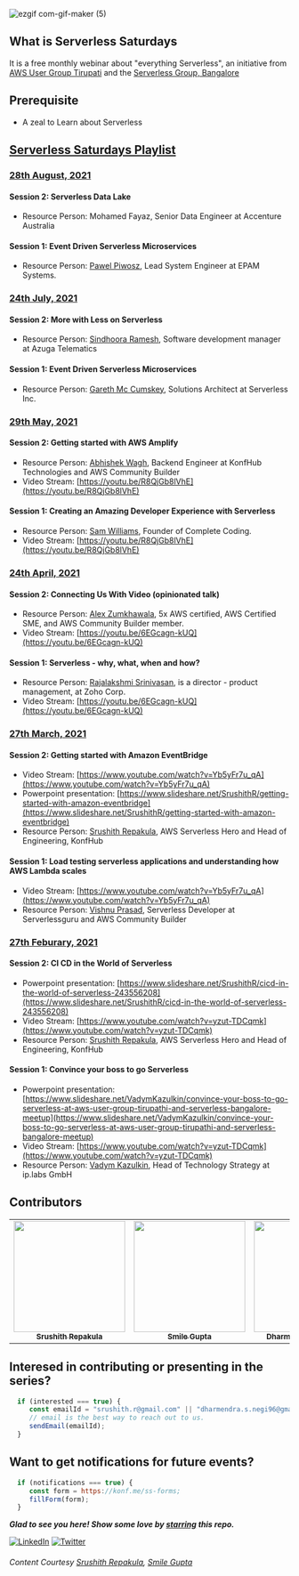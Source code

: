 ![ezgif com-gif-maker (5)](https://user-images.githubusercontent.com/23396903/113184852-54691800-9273-11eb-9c2f-5f3371e8a8e2.gif)


## What is Serverless Saturdays

It is a free monthly webinar about "everything Serverless", an initiative from [AWS User Group Tirupati](https://www.meetup.com/aws-user-group-tirupati) and the [Serverless Group, Bangalore](https://www.meetup.com/Serverless-Bangalore)


## Prerequisite
   - A zeal to Learn about Serverless 

##  [Serverless Saturdays Playlist](https://www.youtube.com/playlist?list=PLG1Jgal0l0oh7bOEOIZEMz4z8qu_-Jn4x)

### [28th August, 2021](https://www.meetup.com/aws-user-group-tirupati/events/280068377/)

#### Session 2: Serverless Data Lake
   - Resource Person: Mohamed Fayaz, Senior Data Engineer at Accenture Australia

#### Session 1: Event Driven Serverless Microservices
   - Resource Person: [Pawel Piwosz](https://www.linkedin.com/in/pawelpiwosz/), Lead System Engineer at EPAM Systems.

### [24th July, 2021](https://www.meetup.com/aws-user-group-tirupati/events/279168349/)

#### Session 2:  More with Less on Serverless
   - Resource Person: [Sindhoora Ramesh](https://www.linkedin.com/in/sindhoora-ramesh-016b119/), Software development manager at Azuga Telematics

#### Session 1: Event Driven Serverless Microservices
   - Resource Person: [Gareth Mc Cumskey](https://www.linkedin.com/in/garethmcc/), Solutions Architect at Serverless Inc.
   
### [29th May, 2021](https://www.meetup.com/aws-user-group-tirupati/events/278157160/)

#### Session 2:  Getting started with AWS Amplify
   - Resource Person: [Abhishek Wagh](https://twitter.com/I_AM_Abhishek07), Backend Engineer at KonfHub Technologies and AWS Community Builder
   - Video Stream: [https://youtu.be/R8QjGb8lVhE](https://youtu.be/R8QjGb8lVhE)

#### Session 1: Creating an Amazing Developer Experience with Serverless
   - Resource Person: [Sam Williams](https://www.linkedin.com/in/sam-williams-61066a43/), Founder of Complete Coding.
   - Video Stream: [https://youtu.be/R8QjGb8lVhE](https://youtu.be/R8QjGb8lVhE)

### [24th April, 2021](https://www.meetup.com/aws-user-group-tirupati/events/277192779/)

#### Session 2:  Connecting Us With Video (opinionated talk)
   - Resource Person: [Alex Zumkhawala](https://twitter.com/spicykey/), 5x AWS certified, AWS Certified SME, and AWS Community Builder member.
   - Video Stream: [https://youtu.be/6EGcagn-kUQ](https://youtu.be/6EGcagn-kUQ)

#### Session 1: Serverless - why, what, when and how?
   - Resource Person: [Rajalakshmi Srinivasan](https://www.linkedin.com/in/raji-zoho/), is a director - product management, at Zoho Corp.
   - Video Stream: [https://youtu.be/6EGcagn-kUQ](https://youtu.be/6EGcagn-kUQ)

### [27th March, 2021](https://www.meetup.com/aws-user-group-tirupati/events/276845581/)

#### Session 2: Getting started with Amazon EventBridge
   - Video Stream: [https://www.youtube.com/watch?v=Yb5yFr7u_qA](https://www.youtube.com/watch?v=Yb5yFr7u_qA)
   - Powerpoint presentation: [https://www.slideshare.net/SrushithR/getting-started-with-amazon-eventbridge](https://www.slideshare.net/SrushithR/getting-started-with-amazon-eventbridge)
   - Resource Person: [Srushith Repakula](https://twitter.com/SrushithR), AWS Serverless Hero and Head of Engineering, KonfHub

#### Session 1: Load testing serverless applications and understanding how AWS Lambda scales
   - Video Stream: [https://www.youtube.com/watch?v=Yb5yFr7u_qA](https://www.youtube.com/watch?v=Yb5yFr7u_qA)
   - Resource Person: [Vishnu Prasad](https://www.linkedin.com/in/vishnu-prasad-a2490b91/), Serverless Developer at Serverlessguru and AWS Community Builder


### [27th Feburary, 2021](https://www.meetup.com/aws-user-group-tirupati/events/276145164/)

#### Session 2: CI CD in the World of Serverless
   - Powerpoint presentation: [https://www.slideshare.net/SrushithR/cicd-in-the-world-of-serverless-243556208](https://www.slideshare.net/SrushithR/cicd-in-the-world-of-serverless-243556208)
   - Video Stream: [https://www.youtube.com/watch?v=yzut-TDCqmk](https://www.youtube.com/watch?v=yzut-TDCqmk)
   - Resource Person: [Srushith Repakula](https://twitter.com/SrushithR), AWS Serverless Hero and Head of Engineering, KonfHub

#### Session 1: Convince your boss to go Serverless
   - Powerpoint presentation: [https://www.slideshare.net/VadymKazulkin/convince-your-boss-to-go-serverless-at-aws-user-group-tirupathi-and-serverless-bangalore-meetup](https://www.slideshare.net/VadymKazulkin/convince-your-boss-to-go-serverless-at-aws-user-group-tirupathi-and-serverless-bangalore-meetup)
   - Video Stream: [https://www.youtube.com/watch?v=yzut-TDCqmk](https://www.youtube.com/watch?v=yzut-TDCqmk)
   - Resource Person: [Vadym Kazulkin](https://twitter.com/VKazulkin), Head of Technology Strategy at ip.labs GmbH

## Contributors
                                                                                                                                   


<table align="center">
  <tr>
    <td align="center"><a href="https://www.linkedin.com/in/srushith/"><img src="https://pbs.twimg.com/profile_images/797038160601452544/woWQIZCB_400x400.jpg" width="200px;" alt=""/><br /><sub><b>Srushith Repakula</b></sub></a></td> 
         <td align="center"><a href="https://www.linkedin.com/in/smilegupta/"><img src="https://pbs.twimg.com/profile_images/1427544954071437318/YgGGPICC_400x400.jpg" width="200px;" alt=""/><br /><sub><b>Smile Gupta</b></sub></a></td> 
         <td align="center"><a href="https://www.linkedin.com/in/dharmendra-negi/"><img src="https://pbs.twimg.com/profile_images/1266950041966505984/6NPgMW4z_400x400.jpg" alt="" width="200px;"/><br /><sub><b>Dharmendra Singh Negi</b></sub></a></td> 
         <td align="center"><a href="https://www.linkedin.com/in/kartikahirrao/"><img src="https://pbs.twimg.com/profile_images/1420724238013501441/6-0XeWxA_400x400.jpg" width="200px;" alt=""/><br /><sub><b>Kartik Ahirrao</b></sub></a></td> 
  </tr>
   </table>


## Interesed in contributing or presenting in the series?

```javascript
  if (interested === true) {
     const emailId = "srushith.r@gmail.com" || "dharmendra.s.negi96@gmail.com" || "guptamiley3012@gmail.com";
     // email is the best way to reach out to us.
     sendEmail(emailId);
  }
```

## Want to get notifications for future events?

```javascript
  if (notifications === true) {
     const form = https://konf.me/ss-forms;
     fillForm(form);
  }
```

***Glad to see you here! Show some love by [starring](https://github.com/smilegupta/https://github.com/smilegupta/Serverless-Saturdays) this repo.***

[![LinkedIn](https://img.shields.io/static/v1.svg?label=connect&message=@srushith&color=grey&logo=linkedin&style=flat&logoColor=white&colorA=blue)](https://www.linkedin.com/in/srushith/) [![Twitter](https://img.shields.io/static/v1.svg?label=connect&message=@srushithr&color=grey&logo=twitter&style=flat&logoColor=white&colorA=blue)](https://twitter.com/srushithr)


###### Content Courtesy [Srushith Repakula](https://github.com/SrushithR), [Smile Gupta](https://github.com/smilegupta)
